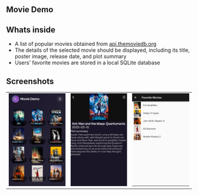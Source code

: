 <h2>Movie Demo</h2>

<h2>Whats inside</h2>
<ul>
    <li>A list of popular movies obtained from <a href="https://api.themoviedb.org">api.themoviedb.org</a></li>
    <li>The details of the selected movie should be displayed, including its title, poster image, release date, and plot summary</li>
    <li>Users' favorite movies are stored in a local SQLite database
</ul>
<h2>Screenshots</h2>
<table width="100%">
<tr>
    <td ><img src="images/1.png" /></td><td><img src="images/2.png" /></td><td><img src="images/3.png" /></td>
</tr>

</table>
